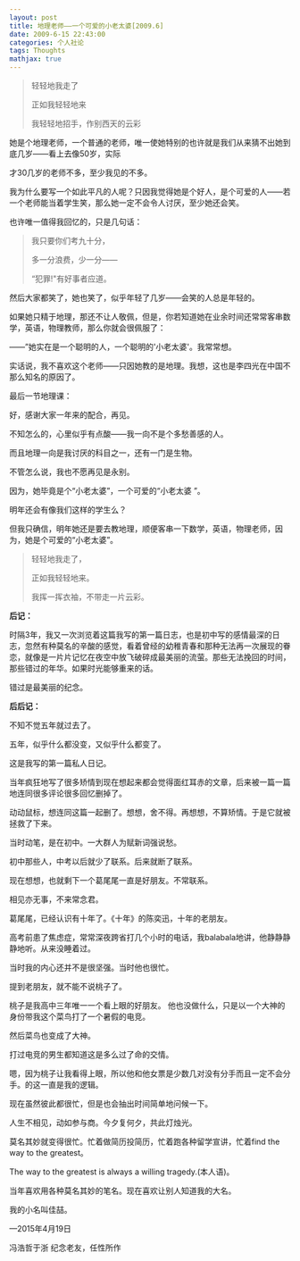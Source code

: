 ```yaml
---
layout: post
title: 地理老师——一个可爱的小老太婆[2009.6]
date: 2009-6-15 22:43:00
categories: 个人社论
tags: Thoughts
mathjax: true
---
```


>轻轻地我走了
>
>正如我轻轻地来
>
>我轻轻地招手，作别西天的云彩


她是个地理老师，一个普通的老师，唯一使她特别的也许就是我们从来猜不出她到底几岁——看上去像50岁，实际

才30几岁的老师不多，至少我见的不多。

我为什么要写一个如此平凡的人呢？只因我觉得她是个好人，是个可爱的人——若一个老师能当着学生笑，那么她一定不会令人讨厌，至少她还会笑。

也许唯一值得我回忆的，只是几句话：

>我只要你们考九十分，
>
>多一分浪费，少一分——
>
>“犯罪!"有好事者应道。

然后大家都笑了，她也笑了，似乎年轻了几岁——会笑的人总是年轻的。

如果她只精于地理，那还不让人敬佩，但是，你若知道她在业余时间还常常客串数学，英语，物理教师，那么你就会很佩服了：

——”她实在是一个聪明的人，一个聪明的'小老太婆'。我常常想。

实话说，我不喜欢这个老师——只因她教的是地理。我想，这也是李四光在中国不那么知名的原因了。

最后一节地理课：

好，感谢大家一年来的配合，再见。

不知怎么的，心里似乎有点酸——我一向不是个多愁善感的人。

而且地理一向是我讨厌的科目之一，还有一门是生物。

不管怎么说，我也不愿再见是永别。

因为，她毕竟是个“小老太婆”，一个可爱的“小老太婆 ”。

明年还会有像我们这样的学生么？

但我只确信，明年她还是要去教地理，顺便客串一下数学，英语，物理老师，因为，她是个可爱的“小老太婆”。

>轻轻地我走了，
>
>正如我轻轻地来。
>
>我挥一挥衣袖，不带走一片云彩。

                                                                                                                        

**后记：**

时隔3年，我又一次浏览着这篇我写的第一篇日志，也是初中写的感情最深的日志，忽然有种莫名的辛酸的感觉，看着曾经的幼稚青春和那种无法再一次展现的眷恋，就像是一片片记忆在夜空中放飞破碎成最美丽的流萤。那些无法挽回的时间，那些错过的年华。如果时光能够重来的话。

错过是最美丽的纪念。



**后后记：**

不知不觉五年就过去了。

五年，似乎什么都没变，又似乎什么都变了。

这是我写的第一篇私人日记。

当年疯狂地写了很多矫情到现在想起来都会觉得面红耳赤的文章，后来被一篇一篇地连同很多评论很多回忆删掉了。

动动鼠标，想连同这篇一起删了。想想，舍不得。再想想，不算矫情。于是它就被拯救了下来。

当时动笔，是在初中。一大群人为赋新词强说愁。

初中那些人，中考以后就少了联系。后来就断了联系。

现在想想，也就剩下一个葛尾尾一直是好朋友。不常联系。

相见亦无事，不来常念君。

葛尾尾，已经认识有十年了。《十年》的陈奕迅，十年的老朋友。

高考前患了焦虑症，常常深夜跨省打几个小时的电话，我balabala地讲，他静静静静地听。从来没睡着过。

当时我的内心还并不是很坚强。当时他也很忙。

提到老朋友，就不能不说桃子了。

桃子是我高中三年唯一一个看上眼的好朋友。
他也没做什么，只是以一个大神的身份带我这个菜鸟打了一个暑假的电竞。

然后菜鸟也变成了大神。

打过电竞的男生都知道这是多么过了命的交情。

嗯，因为桃子让我看得上眼，所以他和他女票是少数几对没有分手而且一定不会分手。的这一直是我的逻辑。

现在虽然彼此都很忙，但是也会抽出时间简单地问候一下。

人生不相见，动如参与商。今夕复何夕，共此灯烛光。

莫名其妙就变得很忙。忙着做简历投简历，忙着跑各种留学宣讲，忙着find the way to the greatest。

The way to the greatest is always a willing tragedy.(本人语)。

当年喜欢用各种莫名其妙的笔名。现在喜欢让别人知道我的大名。

我的小名叫佳喆。

—2015年4月19日

冯浩哲于浙
纪念老友，任性所作







